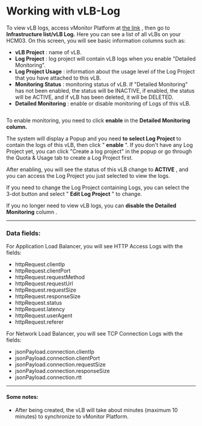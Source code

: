 # Working with vLB-Log

To view vLB logs, access vMonitor Platform at [the link](https://hcm-3.console.vngcloud.vn/vmonitor) , then go to **Infrastructure list/vLB Log.** Here you can see a list of all vLBs on your HCM03. On this screen, you will see basic information columns such as:

* **vLB Project** : name of vLB.
* **Log Project** : log project will contain vLB logs when you enable "Detailed Monitoring".
* **Log Project Usage** : information about the usage level of the Log Project that you have attached to this vLB.
* **Monitoring Status** : monitoring status of vLB. If "Detailed Monitoring" has not been enabled, the status will be INACTIVE, if enabled, the status will be ACTIVE, and if vLB has been deleted, it will be DELETED.
* **Detailed Monitoring** : enable or disable monitoring of Logs of this vLB.

<figure><img src="https://docs.vngcloud.vn/~gitbook/image?url=https%3A%2F%2F3672463924-files.gitbook.io%2F%7E%2Ffiles%2Fv0%2Fb%2Fgitbook-x-prod.appspot.com%2Fo%2Fspaces%252FB0NrrrdJdpYOYzRkbWp5%252Fuploads%252FDpanZuQOFYSchmvjqYgq%252Fimage.png%3Falt%3Dmedia%26token%3Db83f8d09-82ce-4f5c-a437-b309a76932d5&#x26;width=768&#x26;dpr=4&#x26;quality=100&#x26;sign=b0948de&#x26;sv=1" alt=""><figcaption></figcaption></figure>

To enable monitoring, you need to click **enable** in the **Detailed Monitoring column.**

The system will display a Popup and you need **to select Log Project** to contain the logs of this vLB, then click " **enable** ". If you don't have any Log Project yet, you can click "Create a log project" in the popup or go through the Quota & Usage tab to create a Log Project first.

After enabling, you will see the status of this vLB change to **ACTIVE** , and you can access the Log Project you just selected to view the logs.

If you need to change the Log Project containing Logs, you can select the 3-dot button and select " **Edit Log Project** " to change.

If you no longer need to view vLB logs, you can **disable the Detailed Monitoring** column .

***

### Data fields: <a href="#lamviecvoivlb-log-cacfieldsdulieu" id="lamviecvoivlb-log-cacfieldsdulieu"></a>

For Application Load Balancer, you will see HTTP Access Logs with the fields:

* httpRequest.clientIp
* httpRequest.clientPort
* httpRequest.requestMethod
* httpRequest.requestUrl
* httpRequest.requestSize
* httpRequest.responseSize
* httpRequest.status
* httpRequest.latency
* httpRequest.userAgent
* httpRequest.referer

For Network Load Balancer, you will see TCP Connection Logs with the fields:

* jsonPayload.connection.clientIp
* jsonPayload.connection.clientPort
* jsonPayload.connection.requestSize
* jsonPayload.connection.responseSize
* jsonPayload.connection.rtt

***

#### Some notes: <a href="#lamviecvoivlb-log-motsochuy" id="lamviecvoivlb-log-motsochuy"></a>

* After being created, the vLB will take about minutes (maximum 10 minutes) to synchronize to vMonitor Platform.

